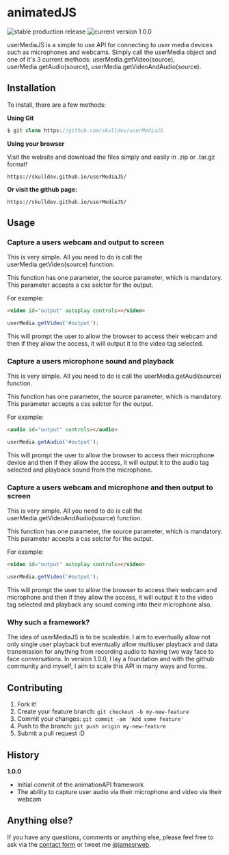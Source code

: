# animatedJS

![stable production release](https://img.shields.io/badge/build-stable%20production-brightgreen.svg)
![current version 1.0.0](https://img.shields.io/badge/current%20version-1.0.0-yellow.svg)

userMediaJS is a simple to use API for connecting to user media devices such as microphones and webcams. Simply call the userMedia object and one of it's 3 current methods: userMedia.getVideo(source), userMedia.getAudio(source), userMedia.getVideoAndAudio(source).

## Installation

To install, there are a few methods:

**Using Git**

```php
$ git clone https://github.com/skulldev/userMediaJS
```

**Using your browser**

Visit the website and download the files simply and easily in .zip or .tar.gz format!
```
https://skulldev.github.io/userMediaJS/
```

**Or visit the github page:**

```
https://skulldev.github.io/userMediaJS/
```

## Usage

### Capture a users webcam and output to screen

This is very simple. All you need to do is call the userMedia.getVideo(source) function.

This function has one parameter, the source parameter, which is mandatory. This parameter accepts a css selctor for the output.

For example:

```html
<video id="output" autoplay controls></video>
```

```javascript
userMedia.getVideo('#output');
```

This will prompt the user to allow the browser to access their webcam and then if they allow the access, it will output it to the video tag selected.

### Capture a users microphone sound and playback

This is very simple. All you need to do is call the userMedia.getAudi(source) function.

This function has one parameter, the source parameter, which is mandatory. This parameter accepts a css selctor for the output.

For example:

```html
<audio id="output" controls></audio>
```

```javascript
userMedia.getAudio('#output');
```

This will prompt the user to allow the browser to access their microphone device and then if they allow the access, it will output it to the audio tag selected and playback sound from the microphone.

### Capture a users webcam and microphone and then output to screen

This is very simple. All you need to do is call the userMedia.getVideoAndAudio(source) function.

This function has one parameter, the source parameter, which is mandatory. This parameter accepts a css selctor for the output.

For example:

```html
<video id="output" autoplay controls></video>
```

```javascript
userMedia.getVideo('#output');
```

This will prompt the user to allow the browser to access their webcam and microphone and then if they allow the access, it will output it to the video tag selected and playback any sound coming into their microphone also.

### Why such a framework?

The idea of userMediaJS is to be scaleable. I aim to eventually allow not only single user playback but eventually allow multiuser playback and data transmission for anything from recording audio to having two way face to face conversations. In version 1.0.0, I lay a foundation and with the github community and myself, I aim to scale this API in many ways and forms.

## Contributing

1. Fork it!
2. Create your feature branch: `git checkout -b my-new-feature`
3. Commit your changes: `git commit -am 'Add some feature'`
4. Push to the branch: `git push origin my-new-feature`
5. Submit a pull request :D

## History

**1.0.0**

- Initial commit of the animationAPI framework
- The ability to capture user audio via their microphone and video via their webcam

Anything else?
----------

If you have any questions, comments or anything else, please feel free to ask via the [contact form](http://jamesrobb.co.uk/contact) or tweet me [@jamesrweb](http://twitter.com/jamesrweb).
